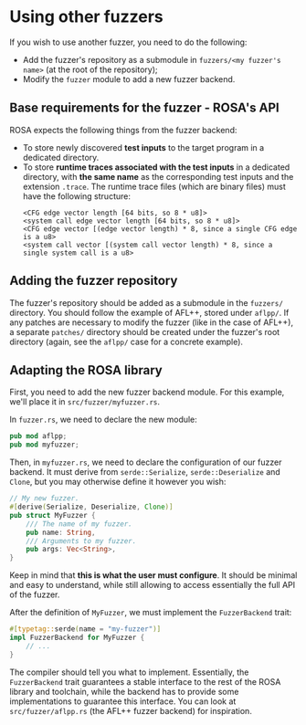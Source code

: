 # Using other fuzzers
If you wish to use another fuzzer, you need to do the following:
- Add the fuzzer's repository as a submodule in `fuzzers/<my fuzzer's name>` (at the root of the
  repository);
- Modify the `fuzzer` module to add a new fuzzer backend.

## Base requirements for the fuzzer - ROSA's API
ROSA expects the following things from the fuzzer backend:
- To store newly discovered **test inputs** to the target program in a dedicated directory.
- To store **runtime traces associated with the test inputs** in a dedicated directory, with **the
  same name** as the corresponding test  inputs and the extension `.trace`. The runtime trace files
  (which are binary files) must have the following structure:
  ```text
  <CFG edge vector length [64 bits, so 8 * u8]>
  <system call edge vector length [64 bits, so 8 * u8]>
  <CFG edge vector [(edge vector length) * 8, since a single CFG edge is a u8>
  <system call vector [(system call vector length) * 8, since a single system call is a u8>
  ```

## Adding the fuzzer repository
The fuzzer's repository should be added as a submodule in the `fuzzers/` directory. You should
follow the example of AFL++, stored under `aflpp/`. If any patches are necessary to modify the
fuzzer (like in the case of AFL++), a separate `patches/` directory should be created under the
fuzzer's root directory (again, see the `aflpp/` case for a concrete example).

## Adapting the ROSA library
First, you need to add the new fuzzer backend module. For this example, we'll place it in
`src/fuzzer/myfuzzer.rs`.

In `fuzzer.rs`, we need to declare the new module:
```rust
pub mod aflpp;
pub mod myfuzzer;
```

Then, in `myfuzzer.rs`, we need to declare the configuration of our fuzzer backend. It must derive
from `serde::Serialize`, `serde::Deserialize` and `Clone`, but you may otherwise define it however
you wish:
```rust
// My new fuzzer.
#[derive(Serialize, Deserialize, Clone)]
pub struct MyFuzzer {
    /// The name of my fuzzer.
    pub name: String,
    /// Arguments to my fuzzer.
    pub args: Vec<String>,
}
```
Keep in mind that **this is what the user must configure**. It should be minimal and easy to
understand, while still allowing to access essentially the full API of the fuzzer.

After the definition of `MyFuzzer`, we must implement the `FuzzerBackend` trait:
```rust
#[typetag::serde(name = "my-fuzzer")]
impl FuzzerBackend for MyFuzzer {
    // ...
}
```
The compiler should tell you what to implement. Essentially, the `FuzzerBackend` trait guarantees a
stable interface to the rest of the ROSA library and toolchain, while the backend has to provide
some implementations to guarantee this interface. You can look at `src/fuzzer/aflpp.rs` (the AFL++
fuzzer backend) for inspiration.
